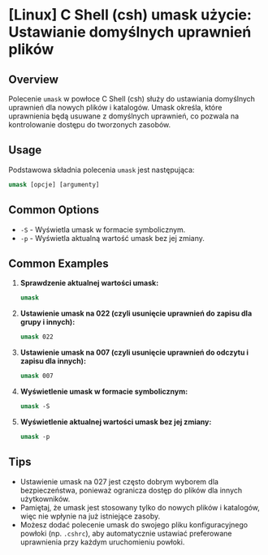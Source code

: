 # [Linux] C Shell (csh) umask użycie: Ustawianie domyślnych uprawnień plików

## Overview
Polecenie `umask` w powłoce C Shell (csh) służy do ustawiania domyślnych uprawnień dla nowych plików i katalogów. Umask określa, które uprawnienia będą usuwane z domyślnych uprawnień, co pozwala na kontrolowanie dostępu do tworzonych zasobów.

## Usage
Podstawowa składnia polecenia `umask` jest następująca:

```csh
umask [opcje] [argumenty]
```

## Common Options
- `-S` - Wyświetla umask w formacie symbolicznym.
- `-p` - Wyświetla aktualną wartość umask bez jej zmiany.

## Common Examples
1. **Sprawdzenie aktualnej wartości umask:**
   ```csh
   umask
   ```

2. **Ustawienie umask na 022 (czyli usunięcie uprawnień do zapisu dla grupy i innych):**
   ```csh
   umask 022
   ```

3. **Ustawienie umask na 007 (czyli usunięcie uprawnień do odczytu i zapisu dla innych):**
   ```csh
   umask 007
   ```

4. **Wyświetlenie umask w formacie symbolicznym:**
   ```csh
   umask -S
   ```

5. **Wyświetlenie aktualnej wartości umask bez jej zmiany:**
   ```csh
   umask -p
   ```

## Tips
- Ustawienie umask na 027 jest często dobrym wyborem dla bezpieczeństwa, ponieważ ogranicza dostęp do plików dla innych użytkowników.
- Pamiętaj, że umask jest stosowany tylko do nowych plików i katalogów, więc nie wpłynie na już istniejące zasoby.
- Możesz dodać polecenie umask do swojego pliku konfiguracyjnego powłoki (np. `.cshrc`), aby automatycznie ustawiać preferowane uprawnienia przy każdym uruchomieniu powłoki.